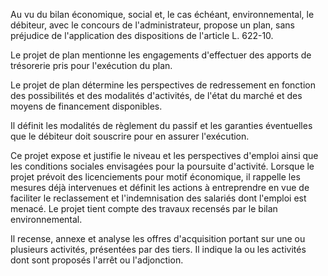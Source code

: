 Au vu du bilan économique, social et, le cas échéant, environnemental, le débiteur, avec le concours de l'administrateur, propose un plan, sans préjudice de l'application des dispositions de l'article L. 622-10.

Le projet de plan mentionne les engagements d'effectuer des apports de trésorerie pris pour l'exécution du plan.

Le projet de plan détermine les perspectives de redressement en fonction des possibilités et des modalités d'activités, de l'état du marché et des moyens de financement disponibles.

Il définit les modalités de règlement du passif et les garanties éventuelles que le débiteur doit souscrire pour en assurer l'exécution.

Ce projet expose et justifie le niveau et les perspectives d'emploi ainsi que les conditions sociales envisagées pour la poursuite d'activité. Lorsque le projet prévoit des licenciements pour motif économique, il rappelle les mesures déjà intervenues et définit les actions à entreprendre en vue de faciliter le reclassement et l'indemnisation des salariés dont l'emploi est menacé. Le projet tient compte des travaux recensés par le bilan environnemental.

Il recense, annexe et analyse les offres d'acquisition portant sur une ou plusieurs activités, présentées par des tiers. Il indique la ou les activités dont sont proposés l'arrêt ou l'adjonction.
